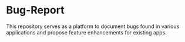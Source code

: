 # Bug-Report

This repository serves as a platform to document bugs found in various applications and propose feature enhancements for existing apps. 
